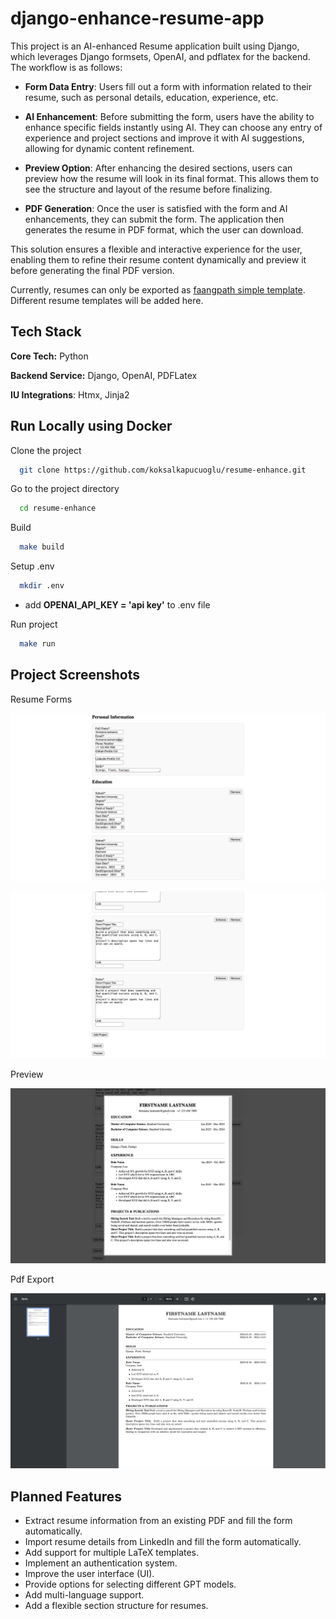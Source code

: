 # django-enhance-resume-app

This project is an AI-enhanced Resume application built using Django, which leverages Django formsets, OpenAI, and pdflatex for the backend. The workflow is as follows:

* **Form Data Entry**: Users fill out a form with information related to their resume, such as personal details, education, experience, etc.

* **AI Enhancement**: Before submitting the form, users have the ability to enhance specific fields instantly using AI. They can choose any entry of experience and project sections and improve it with AI suggestions, allowing for dynamic content refinement.

* **Preview Option**: After enhancing the desired sections, users can preview how the resume will look in its final format. This allows them to see the structure and layout of the resume before finalizing.

* **PDF Generation**: Once the user is satisfied with the form and AI enhancements, they can submit the form. The application then generates the resume in PDF format, which the user can download.

This solution ensures a flexible and interactive experience for the user, enabling them to refine their resume content dynamically and preview it before generating the final PDF version.

Currently, resumes can only be exported as [faangpath simple template](https://www.overleaf.com/latex/templates/faangpath-simple-template/npsfpdqnxmbc). Different resume templates will be added here.

## Tech Stack

**Core Tech:** Python

**Backend Service:** Django, OpenAI, PDFLatex

**IU Integrations**: Htmx, Jinja2

## Run Locally using Docker

Clone the project

```bash
  git clone https://github.com/koksalkapucuoglu/resume-enhance.git
```

Go to the project directory

```bash
  cd resume-enhance
```

Build

```bash
  make build
```

Setup .env

```bash
  mkdir .env
```
* add **OPENAI_API_KEY = 'api key'** to .env file

Run project

```bash
  make run
```

## Project Screenshots

Resume Forms

![Resume Form](https://github.com/koksalkapucuoglu/resume-enhance/blob/main/screenshots/resume_part1.png?raw=true)

![Resume Form](https://github.com/koksalkapucuoglu/resume-enhance/blob/main/screenshots/resume_part2.png?raw=true)


Preview

![Preview](https://github.com/koksalkapucuoglu/resume-enhance/blob/main/screenshots/preview.png?raw=true)


Pdf Export

![Pdf Export](https://github.com/koksalkapucuoglu/resume-enhance/blob/main/screenshots/pdf_export.png?raw=true)


## Planned Features

- Extract resume information from an existing PDF and fill the form automatically.  
- Import resume details from LinkedIn and fill the form automatically.  
- Add support for multiple LaTeX templates.  
- Implement an authentication system.  
- Improve the user interface (UI).  
- Provide options for selecting different GPT models.  
- Add multi-language support.  
- Add a flexible section structure for resumes.   